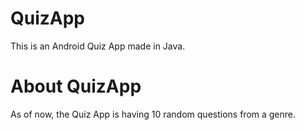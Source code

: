 # QuizApp
This is an Android Quiz App made in Java.
<br>
# About QuizApp 
As of now, the Quiz App is having 10 random questions from a genre.